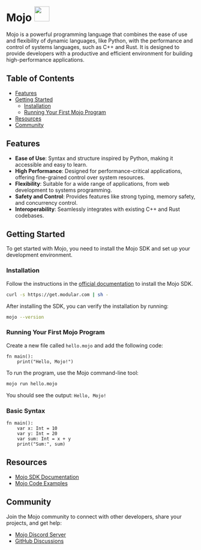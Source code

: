 # Mojo <img src="https://user-images.githubusercontent.com/74038190/216122041-518ac897-8d92-4c6b-9b3f-ca01dcaf38ee.png" width=40>

Mojo is a powerful programming language that combines the ease of use and flexibility of dynamic languages, like Python, with the performance and control of systems languages, such as C++ and Rust. It is designed to provide developers with a productive and efficient environment for building high-performance applications.

## Table of Contents
- [Features](#features)
- [Getting Started](#getting-started)
  - [Installation](#installation)
  - [Running Your First Mojo Program](#running-your-first-mojo-program)
- [Resources](#resources)
- [Community](#community)

## Features

- **Ease of Use**: Syntax and structure inspired by Python, making it accessible and easy to learn.
- **High Performance**: Designed for performance-critical applications, offering fine-grained control over system resources.
- **Flexibility**: Suitable for a wide range of applications, from web development to systems programming.
- **Safety and Control**: Provides features like strong typing, memory safety, and concurrency control.
- **Interoperability**: Seamlessly integrates with existing C++ and Rust codebases.

## Getting Started

To get started with Mojo, you need to install the Mojo SDK and set up your development environment.

### Installation

Follow the instructions in the [official documentation](https://docs.modular.com/mojo/manual/get-started/index.html) to install the Mojo SDK.

```sh
curl -s https://get.modular.com | sh -
```

After installing the SDK, you can verify the installation by running:

```sh
mojo --version
```

### Running Your First Mojo Program

Create a new file called `hello.mojo` and add the following code:

```mojo
fn main():
    print("Hello, Mojo!")
```

To run the program, use the Mojo command-line tool:

```sh
mojo run hello.mojo
```

You should see the output: `Hello, Mojo!`

### Basic Syntax

```mojo
fn main():
    var x: Int = 10
    var y: Int = 20
    var sum: Int = x + y
    print("Sum:", sum)
```

## Resources
- [Mojo SDK Documentation](https://docs.modular.com/mojo/manual/get-started/index.html)
- [Mojo Code Examples](https://docs.modular.com/mojo/manual/basics)

## Community

Join the Mojo community to connect with other developers, share your projects, and get help:

- [Mojo Discord Server](https://discord.gg/modular)
- [GitHub Discussions](https://github.com/modularml/mojo/discussions)


